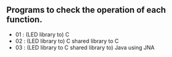 ## Programs to check the operation of each function.
- 01 : (LED library to) C
- 02 : (LED library to) C shared library to C
- 03 : (LED library to C shared library to) Java using JNA